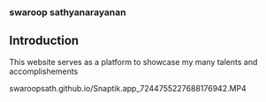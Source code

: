 ### swaroop sathyanarayanan 

## Introduction
This website serves as a platform to showcase my many talents and accomplishements

swaroopsath.github.io/Snaptik.app_7244755227688176942.MP4
